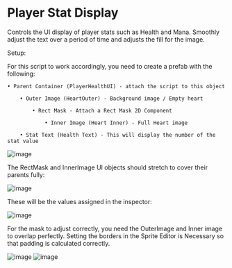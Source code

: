 # Player Stat Display

Controls the UI display of player stats such as Health and Mana.
Smoothly adjust the text over a period of time and adjusts the fill for the image.

Setup:

For this script to work accordingly, you need to create a prefab with the following:

    • Parent Container (PlayerHealthUI) - attach the script to this object
        
        • Outer Image (HeartOuter) - Background image / Empty heart
            
            • Rect Mask - Attach a Rect Mask 2D Component
                
                • Inner Image (Heart Inner) - Full Heart image
        
        • Stat Text (Health Text) - This will display the number of the stat value

![image](https://github.com/alyoctavian/PlayerStatDisplay/assets/33526573/50fdc42b-3cb4-42a5-9273-9ebfb3bb990d)

The RectMask and InnerImage UI objects should stretch to cover their parents fully:

![image](https://github.com/alyoctavian/PlayerStatDisplay/assets/33526573/d8ab4985-0dc4-4d14-81f0-b2bfdaa78524)

These will be the values assigned in the inspector:

![image](https://github.com/alyoctavian/PlayerStatDisplay/assets/33526573/ddcc9f7d-44a9-4ad7-b32d-41c03b48d537)

For the mask to adjust correctly, you need the OuterImage and Inner image to overlap perfectly.
Setting the borders in the Sprite Editor is Necessary so that padding is calculated correctly.

![image](https://github.com/alyoctavian/PlayerStatDisplay/assets/33526573/d6aed131-e62f-42b3-9007-99ef6f55ea55)
![image](https://github.com/alyoctavian/PlayerStatDisplay/assets/33526573/37fbfb38-abf1-43e1-b035-961dc60a9ad0)
